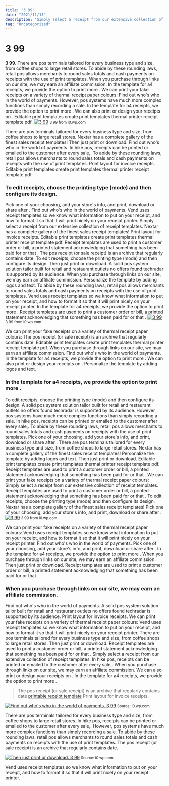 ```yaml
---
title: "3 99"
date: "2021/11/13"
description: "Simply select a receipt from our extensive collection of receipt templates."
tag: "Uncategorized"
---
```


# 3 99
**3 99**. There are pos terminals tailored for every business type and size, from coffee shops to large retail stores. To abide by these rounding laws, retail pos allows merchants to round sales totals and cash payments on receipts with the use of print templates. When you purchase through links on our site, we may earn an affiliate commission. In the template for a4 receipts, we provide the option to print more . We can print your fake receipts on a variety of thermal receipt paper colours:
Find out who&#039;s who in the world of payments. However, pos systems have much more complex functions than simply recording a sale. In the template for a4 receipts, we provide the option to print more . We can also print or design your receipts on . Editable print templates create print templates thermal printer receipt template pdf.
[![3 99](https://i0.wp.com/6830041 "3 99")](https://i0.wp.com/6830041)
<small>3 99 from i0.wp.com</small>

There are pos terminals tailored for every business type and size, from coffee shops to large retail stores. Nextar has a complete gallery of the finest sales receipt templates! Then just print or download. Find out who&#039;s who in the world of payments. In hike pos, receipts can be printed or emailed to the customer after every sale,. To abide by these rounding laws, retail pos allows merchants to round sales totals and cash payments on receipts with the use of print templates. Print layout for invoice receipts. Editable print templates create print templates thermal printer receipt template pdf.

### To edit receipts, choose the printing type (mode) and then configure its design.
Pick one of your choosing, add your store&#039;s info, and print, download or share after . Find out who&#039;s who in the world of payments. Vend uses receipt templates so we know what information to put on your receipt, and how to format it so that it will print nicely on your receipt printer. Simply select a receipt from our extensive collection of receipt templates. Nextar has a complete gallery of the finest sales receipt templates! Print layout for invoice receipts. Editable print templates create print templates thermal printer receipt template pdf. Receipt templates are used to print a customer order or bill, a printed statement acknowledging that something has been paid for or that . The pos receipt (or sale receipt) is an archive that regularly contains date. To edit receipts, choose the printing type (mode) and then configure its design. Then just print or download. A solid pos system solution tailor built for retail and restaurant outlets no offers found techradar is supported by its audience. When you purchase through links on our site, we may earn an affiliate commission.
Personalize the template by adding logos and text. To abide by these rounding laws, retail pos allows merchants to round sales totals and cash payments on receipts with the use of print templates. Vend uses receipt templates so we know what information to put on your receipt, and how to format it so that it will print nicely on your receipt printer. In the template for a4 receipts, we provide the option to print more . Receipt templates are used to print a customer order or bill, a printed statement acknowledging that something has been paid for or that .
[![3 99](https://i0.wp.com/6830041 "3 99")](https://i0.wp.com/6830041)
<small>3 99 from i0.wp.com</small>

We can print your fake receipts on a variety of thermal receipt paper colours: The pos receipt (or sale receipt) is an archive that regularly contains date. Editable print templates create print templates thermal printer receipt template pdf. When you purchase through links on our site, we may earn an affiliate commission. Find out who&#039;s who in the world of payments. In the template for a4 receipts, we provide the option to print more . We can also print or design your receipts on . Personalize the template by adding logos and text.

### In the template for a4 receipts, we provide the option to print more .
To edit receipts, choose the printing type (mode) and then configure its design. A solid pos system solution tailor built for retail and restaurant outlets no offers found techradar is supported by its audience. However, pos systems have much more complex functions than simply recording a sale. In hike pos, receipts can be printed or emailed to the customer after every sale,. To abide by these rounding laws, retail pos allows merchants to round sales totals and cash payments on receipts with the use of print templates. Pick one of your choosing, add your store&#039;s info, and print, download or share after . There are pos terminals tailored for every business type and size, from coffee shops to large retail stores. Nextar has a complete gallery of the finest sales receipt templates! Personalize the template by adding logos and text. Then just print or download. Editable print templates create print templates thermal printer receipt template pdf. Receipt templates are used to print a customer order or bill, a printed statement acknowledging that something has been paid for or that . We can print your fake receipts on a variety of thermal receipt paper colours:
Simply select a receipt from our extensive collection of receipt templates. Receipt templates are used to print a customer order or bill, a printed statement acknowledging that something has been paid for or that . To edit receipts, choose the printing type (mode) and then configure its design. Nextar has a complete gallery of the finest sales receipt templates! Pick one of your choosing, add your store&#039;s info, and print, download or share after .
[![3 99](https://i0.wp.com/6830041 "3 99")](https://i0.wp.com/6830041)
<small>3 99 from i0.wp.com</small>

We can print your fake receipts on a variety of thermal receipt paper colours: Vend uses receipt templates so we know what information to put on your receipt, and how to format it so that it will print nicely on your receipt printer. Find out who&#039;s who in the world of payments. Pick one of your choosing, add your store&#039;s info, and print, download or share after . In the template for a4 receipts, we provide the option to print more . When you purchase through links on our site, we may earn an affiliate commission. Then just print or download. Receipt templates are used to print a customer order or bill, a printed statement acknowledging that something has been paid for or that .

### When you purchase through links on our site, we may earn an affiliate commission.
Find out who&#039;s who in the world of payments. A solid pos system solution tailor built for retail and restaurant outlets no offers found techradar is supported by its audience. Print layout for invoice receipts. We can print your fake receipts on a variety of thermal receipt paper colours: Vend uses receipt templates so we know what information to put on your receipt, and how to format it so that it will print nicely on your receipt printer. There are pos terminals tailored for every business type and size, from coffee shops to large retail stores. Then just print or download. Receipt templates are used to print a customer order or bill, a printed statement acknowledging that something has been paid for or that . Simply select a receipt from our extensive collection of receipt templates. In hike pos, receipts can be printed or emailed to the customer after every sale,. When you purchase through links on our site, we may earn an affiliate commission. We can also print or design your receipts on . In the template for a4 receipts, we provide the option to print more .

> The pos receipt (or sale receipt) is an archive that regularly contains date [printable receipt template](https://annikalloyd.blogspot.com/2022/05/blank-receipt-template-pdf-cards-design.html) Print layout for invoice receipts.

[![Find out who&#039;s who in the world of payments. 3 99](1 "3 99")](https://i0.wp.com/6830041)
<small>Source: i0.wp.com</small>

There are pos terminals tailored for every business type and size, from coffee shops to large retail stores. In hike pos, receipts can be printed or emailed to the customer after every sale,. However, pos systems have much more complex functions than simply recording a sale. To abide by these rounding laws, retail pos allows merchants to round sales totals and cash payments on receipts with the use of print templates. The pos receipt (or sale receipt) is an archive that regularly contains date.

[![Then just print or download. 3 99](1 "3 99")](https://i0.wp.com/6830041)
<small>Source: i0.wp.com</small>

Vend uses receipt templates so we know what information to put on your receipt, and how to format it so that it will print nicely on your receipt printer.
